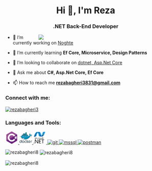 <h1 align="center">Hi 👋, I'm Reza</h1>
<h3 align="center">.NET Back-End Developer</h3>

<img align="right" width="400px" src="https://www.google.com/url?sa=i&url=https%3A%2F%2Fwww.vecteezy.com%2Fvector-art%2F4491062-programmer-working-concept-for-web-banner-man-work-with-code-and-programming-at-computer-creates-software-modern-person-scene-vector-illustration-in-flat-cartoon-design-with-people-characters&psig=AOvVaw21momPK3uYle5bbg49grsb&ust=1668775095078000&source=images&cd=vfe&ved=0CBAQjRxqFwoTCNj9xOedtfsCFQAAAAAdAAAAABAg" />

- 🔭 I’m currently working on [Noghte](https://github.com/Noghte-Group/Noghte.Server)

- 🌱 I’m currently learning **Ef Core, Microservice, Design Patterns**

- 👯 I’m looking to collaborate on [dotnet, Asp.Net Core](https://github.com/dotnet)

- 💬 Ask me about **C#, Asp.Net Core, Ef Core**

- 📫 How to reach me **rezabagheri3831@gmail.com**

<h3 align="left">Connect with me:</h3>
<p align="left">
<a href="https://linkedin.com/in/rezabagheri3" target="blank"><img align="center" src="https://raw.githubusercontent.com/rahuldkjain/github-profile-readme-generator/master/src/images/icons/Social/linked-in-alt.svg" alt="rezabagheri3" height="30" width="40" /></a>
</p>

<h3 align="left">Languages and Tools:</h3>
<p align="left"> <a href="https://www.w3schools.com/cs/" target="_blank" rel="noreferrer"> <img src="https://raw.githubusercontent.com/devicons/devicon/master/icons/csharp/csharp-original.svg" alt="csharp" width="40" height="40"/> </a> <a href="https://www.docker.com/" target="_blank" rel="noreferrer"> <img src="https://raw.githubusercontent.com/devicons/devicon/master/icons/docker/docker-original-wordmark.svg" alt="docker" width="40" height="40"/> </a> <a href="https://dotnet.microsoft.com/" target="_blank" rel="noreferrer"> <img src="https://raw.githubusercontent.com/devicons/devicon/master/icons/dot-net/dot-net-original-wordmark.svg" alt="dotnet" width="40" height="40"/> </a> <a href="https://git-scm.com/" target="_blank" rel="noreferrer"> <img src="https://www.vectorlogo.zone/logos/git-scm/git-scm-icon.svg" alt="git" width="40" height="40"/> </a> <a href="https://www.microsoft.com/en-us/sql-server" target="_blank" rel="noreferrer"> <img src="https://www.svgrepo.com/show/303229/microsoft-sql-server-logo.svg" alt="mssql" width="40" height="40"/> </a> <a href="https://postman.com" target="_blank" rel="noreferrer"> <img src="https://www.vectorlogo.zone/logos/getpostman/getpostman-icon.svg" alt="postman" width="40" height="40"/> </a> </p>

<p><img align="left" src="https://github-readme-stats.vercel.app/api/top-langs?username=rezabagheri8&show_icons=true&locale=en&layout=compact" alt="rezabagheri8" /></p>

<p>&nbsp;<img align="center" src="https://github-readme-stats.vercel.app/api?username=rezabagheri8&show_icons=true&locale=en" alt="rezabagheri8" /></p>

<p><img align="center" src="https://github-readme-streak-stats.herokuapp.com/?user=rezabagheri8&" alt="rezabagheri8" /></p>
